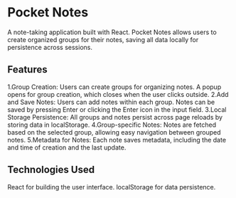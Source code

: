 # Pocket Notes

A note-taking application built with React. Pocket Notes allows users to create organized groups for their notes, saving all data locally for persistence across sessions.


## Features
1.Group Creation: Users can create groups for organizing notes. A popup opens for group creation, which closes when the user clicks outside.
2.Add and Save Notes: Users can add notes within each group. Notes can be saved by pressing Enter or clicking the Enter icon in the input field.
3.Local Storage Persistence: All groups and notes persist across page reloads by storing data in localStorage.
4.Group-specific Notes: Notes are fetched based on the selected group, allowing easy navigation between grouped notes.
5.Metadata for Notes: Each note saves metadata, including the date and time of creation and the last update.

## Technologies Used
React for building the user interface.
localStorage for data persistence.
